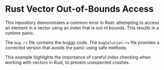 # Rust Vector Out-of-Bounds Access

This repository demonstrates a common error in Rust: attempting to access an element in a vector using an index that is out of bounds.  This results in a runtime panic.

The `bug.rs` file contains the buggy code.  The `bugSolution.rs` file provides a corrected version that avoids the panic using safe methods.

This example highlights the importance of careful index checking when working with vectors in Rust, to prevent unexpected crashes.